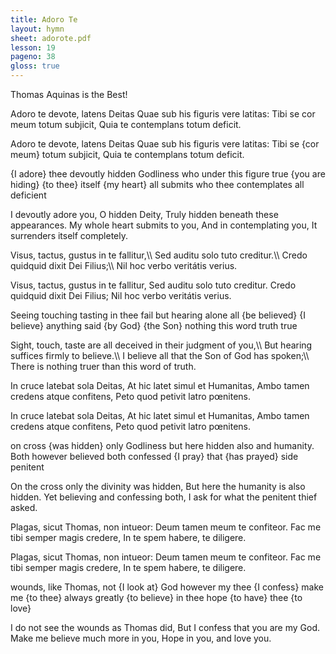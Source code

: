 ```yaml
---
title: Adoro Te
layout: hymn
sheet: adorote.pdf
lesson: 19
pageno: 38
gloss: true
---
```


Thomas Aquinas is the Best!

<div data-gloss>
<p>Adoro te devote, latens Deitas Quae sub his figuris vere latitas: Tibi se cor meum totum subjicit, Quia te contemplans totum deficit.</p>
<p>Adoro te devote, latens Deitas Quae sub his figuris vere latitas: Tibi se {cor meum} totum subjicit, Quia te contemplans totum deficit.</p>
<p>{I adore} thee devoutly hidden Godliness who under this figure true {you are hiding} {to thee} itself {my heart} all submits who thee contemplates all deficient</p>
<p>I devoutly adore you, O hidden Deity,
Truly hidden beneath these appearances.
My whole heart submits to you,
And in contemplating you, It surrenders itself completely.</p>
</div>
<div data-gloss>
<p>Visus, tactus, gustus in te fallitur,\\
Sed auditu solo tuto creditur.\\
Credo quidquid dixit Dei Filius;\\
Nil hoc verbo veritátis verius.</p>
<p>Visus, tactus, gustus in te fallitur,
Sed auditu solo tuto creditur.
Credo quidquid dixit Dei Filius;
Nil hoc verbo veritátis verius.</p>
<p>Seeing touching tasting in thee fail but hearing alone all {be believed} {I believe} anything said {by God} {the Son} nothing this word truth true</p>
<p>Sight, touch, taste are all deceived in their judgment of you,\\
But hearing suffices firmly to believe.\\
I believe all that the Son of God has spoken;\\
There is nothing truer than this word of truth.</p>
</div>
<div data-gloss>
<p>In cruce latebat sola Deitas,
At hic latet simul et Humanitas,
Ambo tamen credens atque confitens,
Peto quod petivit latro pœnitens.</p>
<p>In cruce latebat sola Deitas,
At hic latet simul et Humanitas,
Ambo tamen credens atque confitens,
Peto quod petivit latro pœnitens.</p>
<p>on cross {was hidden} only Godliness but here hidden also and humanity. Both however believed both confessed {I pray} that {has prayed} side penitent</p>
<p>On the cross only the divinity was hidden,
But here the humanity is also hidden.
Yet believing and confessing both,
I ask for what the penitent thief asked.</p>
</div>
<div data-gloss>
<p>Plagas, sicut Thomas, non intueor:
Deum tamen meum te confiteor.
Fac me tibi semper magis credere,
In te spem habere, te diligere.</p>
<p>Plagas, sicut Thomas, non intueor:
Deum tamen meum te confiteor.
Fac me tibi semper magis credere,
In te spem habere, te diligere.</p>
<p>wounds, like Thomas, not {I look at} God however my thee {I confess} make me {to thee} always greatly {to believe} in thee hope {to have} thee {to love}</p>
<p>I do not see the wounds as Thomas did,
But I confess that you are my God.
Make me believe much more in you,
Hope in you, and love you.</p>
</div>

